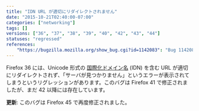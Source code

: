 ```yaml
---
title: "IDN URL が適切にリダイレクトされません"
date: "2015-10-21T02:40:00-07:00"
categories: ["networking"]
tags: []
versions: ["36", "37", "38", "39", "40", "42", "43", "44"]
statuses: "regressed"
references:
    "https://bugzilla.mozilla.org/show_bug.cgi?id=1142083": "Bug 1142083 - IDN Unicode domain redirect is broken in Firefox 36/37/38"
---
```

Firefox 36 には、Unicode 形式の [国際化ドメイン名](https://ja.wikipedia.org/wiki/%E5%9B%BD%E9%9A%9B%E5%8C%96%E3%83%89%E3%83%A1%E3%82%A4%E3%83%B3%E5%90%8D) (IDN) を含む URL が適切にリダイレクトされず、「サーバが見つかりません」というエラーが表示されてしまうというリグレッションがあります。このバグは Firefox 41 で修正されましたが、まだ 42 以降には存在しています。

**更新**: このバグは Firefox 45 で再度修正されました。
